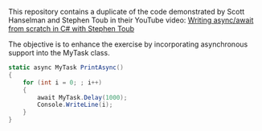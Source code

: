 
This repository contains a duplicate of the code demonstrated by Scott Hanselman and Stephen Toub in their YouTube video:
[Writing async/await from scratch in C# with Stephen Toub](https://www.youtube.com/watch?v=R-z2Hv-7nxk)

The objective is to enhance the exercise by incorporating asynchronous support into the MyTask class.

```csharp
static async MyTask PrintAsync()
{
    for (int i = 0; ; i++)
    {
        await MyTask.Delay(1000);
        Console.WriteLine(i);
    }
}
```
